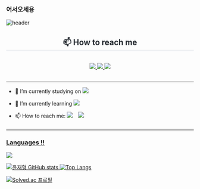 ### 어서오세용
![header](https://capsule-render.vercel.app/api?type=waving?text=HelloI'mJaeHyeong)

<div align= "center">
    <h2 style="border-bottom: 1px solid #d8dee4; color: #282d33;"> 📫 How to reach me </h2> <br> 
    <div align= "center"> <a href=mailto:yoonwogud@gmail.com> <img src="https://img.shields.io/badge/Gmail-EA4335?style=for-the-badge&logo=Gmail&logoColor=white&link=mailto:yoonwogud@gmail.com"> </a>
         <a href=wogud210210> <img src="https://img.shields.io/badge/Instagram-E4405F?style=for-the-badge&logo=Instagram&logoColor=white&link=wogud210210"> </a>
         <a href=https://yoonwogud.tistory.com> <img src="https://img.shields.io/badge/Tistory-000000?style=for-the-badge&logo=Tistory&logoColor=white&link=https://yoonwogud.tistory.com"> </a>
          </div>  <br> 
    <div align= "center">  </div> 
    </div>
    
---

- 🔭 I’m currently studying on <img src="https://img.shields.io/badge/Python-3776AB?style=for-the-badge&logo=Python&logoColor=white">
- 🌱 I’m currently learning <img src="https://img.shields.io/badge/Python-3776AB?style=for-the-badge&logo=Python&logoColor=white"> <!--<img src="https://img.shields.io/badge/JAVA-007396?style=for-the-badge&logo=java&logoColor=white">-->

- 📫 How to reach me: <a href="mailto:yoonwogud@gmail.com"><img src="https://img.shields.io/badge/Yoonwogud@gmail.com-EA4335?style=flat-square&logo=Gmail&logoColor=white&link=mailto:yoonwogud@gmail.com"/></a>
<a href="https://www.instagram.com/wogud210210/"> <img 
             src="http://img.shields.io/badge/wogud210210-white?style=flat&logo=Instagram&link=https://www.instagram.com/wogud210210/"
             style="height : auto; margin-left : 10px; margin-right : 10px;"/>
<!--</a>
<a href="https://hits.seeyoufarm.com"><img src="https://hits.seeyoufarm.com/api/count/incr/badge.svg?url=https%3A%2F%2Fgithub.com%2Fblue1220&count_bg=%230A8902&title_bg=%23000000&icon=microbit.svg&icon_color=%23FF0000&title=%EB%B0%A9%EB%AC%B8%EC%9E%90+%EC%88%98&edge_flat=true"/></a> -->

###

---

### Languages !!

<img src="https://img.shields.io/badge/-A8B9CC?style=flat-square&logo=C&logoColor=white"/>

![윤재형 GitHub stats](https://github-readme-stats.vercel.app/api?username=wogud1220&show_icons=true&theme=tokyonight) ![Top Langs](<https://github-readme-stats.vercel.app/api/top-langs/?username=wogud1220&langs_count=10&layout=compact&theme=tokyonight&(https://github.com/wogud1220/github-readme-stats)>)

[![Solved.ac
프로필](http://mazassumnida.wtf/api/generate_badge?boj=wogud1220)](https://solved.ac/wogud1220)

